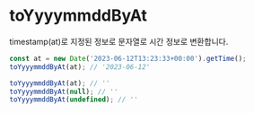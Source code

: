 # toYyyymmddByAt

timestamp(at)로 지정된 정보로 문자열로 시간 정보로 변환합니다.

```ts
const at = new Date('2023-06-12T13:23:33+00:00').getTime();
toYyyymmddByAt(at); // '2023-06-12'

toYyyymmddByAt(at); // ''
toYyyymmddByAt(null); // ''
toYyyymmddByAt(undefined); // ''
```
